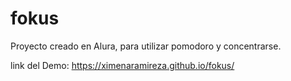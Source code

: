 # fokus
Proyecto creado en Alura, para utilizar pomodoro y concentrarse.

link del Demo: https://ximenaramireza.github.io/fokus/
